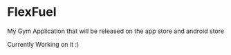 # FlexFuel
My Gym Application that will be released on the app store and android store

Currently Working on it :)
